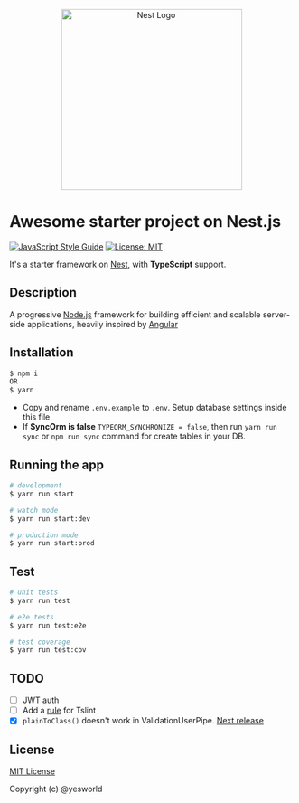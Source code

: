 <p align="center">
  <a href="http://nestjs.com/" target="blank"><img src="https://nestjs.com/img/logo_text.svg" width="320" alt="Nest Logo" /></a>
</p>

# Awesome starter project on Nest.js

[![JavaScript Style Guide](https://img.shields.io/badge/code_style-standard-brightgreen.svg)](https://standardjs.com)
[![License: MIT](https://img.shields.io/badge/License-MIT-blue.svg)](https://opensource.org/licenses/MIT)

It's a starter framework on [Nest](https://github.com/nestjs/nest), with **TypeScript** support.

## Description
A progressive <a href="http://nodejs.org" target="blank">Node.js</a> framework for building efficient and scalable server-side applications, heavily inspired by <a href="https://angular.io" target="blank">Angular</a>

## Installation

```bash
$ npm i
OR
$ yarn
```

- Copy and rename `.env.example` to `.env`. Setup database settings inside this file
- If **SyncOrm is false** `TYPEORM_SYNCHRONIZE = false`, then run `yarn run sync` or `npm run sync` command for create tables in your DB.

## Running the app

```bash
# development
$ yarn run start

# watch mode
$ yarn run start:dev

# production mode
$ yarn run start:prod
```

## Test

```bash
# unit tests
$ yarn run test

# e2e tests
$ yarn run test:e2e

# test coverage
$ yarn run test:cov
```

## TODO
* [ ] JWT auth
* [ ] Add a [rule](https://github.com/marcuzy/tslint-origin-ordered-imports-rule) for Tslint
* [x] `plainToClass()` doesn't work in ValidationUserPipe. [Next release](https://github.com/typestack/class-transformer/issues/236)

## License

[MIT License](./LICENSE)

Copyright (c) @yesworld
